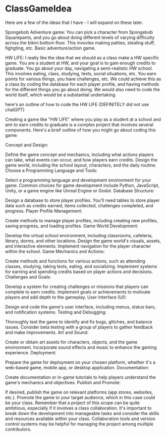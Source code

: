 # ClassGameIdea

Here are a few of the ideas that I have - I will expand on these later.

Spongebob Adventure game: You can pick a character from Spongebob Squarepants, and you go about doing different levels of varying difficulty across the bikini bottom floor. This invovles making patties, stealing stuff, fighgting, etc. Basic adventure/action game.

HW LIFE: I really like the idea that we should as a class make a HW specific game. You are a student at HW, and your goal is to gain enough credits to graduate. You go about your day, navigating a semi-realistic HW school. This involves eating, class, studying, tests, social situations, etc. You earn points for various things, you have challenges, etc. We could achieve this as a class by coding the database for each player profile, and having methods for the different things you go about doing. We would also need to code the world itself, which would be a substantial undertaking.

here's an outline of how to code the HW LIFE (DEFINITELY did not use chatGPT)

Creating a game like "HW LIFE" where you play as a student at a school and aim to earn credits to graduate is a complex project that involves several components. Here's a brief outline of how you might go about coding this game:

Concept and Design:

Define the game concept and mechanics, including what actions players can take, what events can occur, and how players earn credits.
Design the game world, including the school layout, characters, and the daily routine.
Choose a Programming Language and Tools:

Select a programming language and development environment for your game. Common choices for game development include Python, JavaScript, Unity, or a game engine like Unreal Engine or Godot.
Database Structure:

Design a database to store player profiles. You'll need tables to store player data such as credits earned, items collected, challenges completed, and progress.
Player Profile Management:

Create methods to manage player profiles, including creating new profiles, saving progress, and loading profiles.
Game World Development:

Develop the virtual school environment, including classrooms, cafeteria, library, dorms, and other locations.
Design the game world's visuals, assets, and interactive elements.
Implement navigation for the player character within the school.
Game Mechanics and Actions:

Create methods and functions for various actions, such as attending classes, studying, taking tests, eating, and socializing.
Implement systems for earning and spending credits based on player actions and decisions.
Challenges and Goals:

Develop a system for creating challenges or missions that players can complete to earn credits.
Implement goals or achievements to motivate players and add depth to the gameplay.
User Interface (UI):

Design and code the game's user interface, including menus, status bars, and notification systems.
Testing and Debugging:

Thoroughly test the game to identify and fix bugs, glitches, and balance issues.
Consider beta testing with a group of players to gather feedback and make improvements.
Art and Sound:

Create or obtain art assets for characters, objects, and the game environment.
Incorporate sound effects and music to enhance the gaming experience.
Deployment:

Prepare the game for deployment on your chosen platform, whether it's a web-based game, mobile app, or desktop application.
Documentation:

Create documentation or in-game tutorials to help players understand the game's mechanics and objectives.
Publish and Promote:

If desired, publish the game on relevant platforms (app stores, websites, etc.).
Promote the game to your target audience, which in this case could be your class.
Remember that a project of this scope can be quite ambitious, especially if it involves a class collaboration. It's important to break down the development into manageable tasks and consider the skills and resources available within your class. Collaboration tools and version control systems may be helpful for managing the project among multiple contributors.
